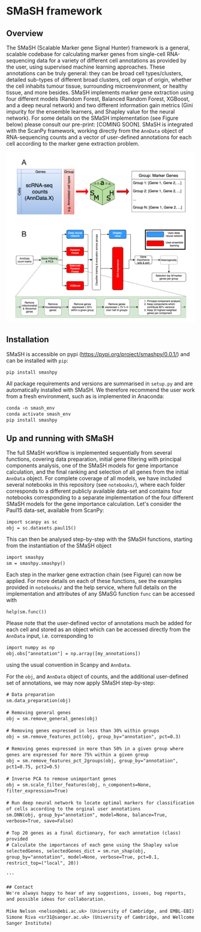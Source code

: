 <h1>SMaSH framework</h1>

## Overview 
The SMaSH (Scalable Marker gene Signal Hunter) framework is a general, scalable codebase for calculating marker genes from single-cell RNA-sequencing
data for a variety of different cell annotations as provided by the user, using supervised machine learning approaches.  These annotations can be truly general:
they can be broad cell types/clusters, detailed sub-types of different broad clusters, cell organ of origin, whether the cell inhabits tumour tissue, surrounding
microenvironment, or healthy tissue, and more besides. SMaSH implements marker gene extraction using four different models (Random Forest, Balanced Random Forest, XGBoost,
and a deep neural network) and two different information gain metrics (Gini impurity for the ensemble learners, and Shapley value for the neural network). For some details
on the SMaSH implementation (see Figure below) please consult our pre-print: [COMING SOON]. SMaSH is integrated with the ScanPy framework, working directly from the ```AnnData```
object of RNA-sequencing counts and a vector of user-defined annotations for each cell according to the marker gene extraction problem. 

<img src="images/SMaSH_flowchart.png">

## Installation
SMaSH is accessible on pypi (https://pypi.org/project/smashpy/0.0.1/) and can be installed with ```pip```:

```
pip install smashpy
```
All package requirements and versions are summarised in ```setup.py``` and are automatically installed with SMaSH. We therefore recommend the user
work from a fresh environment, such as is implemented in Anaconda:

``` 
conda -n smash_env 
conda activate smash_env
pip install smashpy
```

## Up and running with SMaSH
The full SMaSH workflow is implemented sequentially from several functions, covering data preparation, initial gene filtering with principal components analysis, one of the
SMaSH models for gene importance calculation, and the final ranking and selection of all genes from the initial ```AnnData``` object. For complete coverage of all models, we 
have included several notebooks in this repository (see ```notebooks/```), where each folder corresponds to a different publicly available data-set and contains four notebooks 
corresponding to a separate implementation of the four different SMaSH models for the gene importance calculation. Let's consider the Paul15 data-set, available from ScanPy:

```
import scanpy as sc
obj = sc.datasets.paul15()
```

This can then be analysed step-by-step with the SMaSH functions, starting from the instantiation of the SMaSH object

```
import smashpy
sm = smashpy.smashpy()
```

Each step in the marker gene extraction chain (see Figure) can now be applied. For more details on each of these functions, see the examples provided in ```notebooks/``` and
the help service, where full details on the implementation and attributes of any SMaSG function ```func``` can be accessed with 

```
help(sm.func())
```

 Please note that the user-defined vector of annotations much be added for each cell
and stored as an object which can be accessed directly from the ```AnnData``` input, i.e. corresponding to

```
import numpy as np
obj.obs["annotation"] = np.array([my_annotations])
```

using the usual convention in Scanpy and ```AnnData```. 

For the ```obj```, and ```AnnData``` object of counts, and the additional user-defined set of annotations, we may now apply SMaSH step-by-step:

```
# Data preparation
sm.data_preparation(obj)

# Removing general genes
obj = sm.remove_general_genes(obj)

# Removing genes expressed in less than 30% within groups
obj = sm.remove_features_pct(obj, group_by="annotation", pct=0.3)

# Removing genes expressed in more than 50% in a given group where genes are expressed for more 75% within a given group
obj = sm.remove_features_pct_2groups(obj, group_by="annotation", pct1=0.75, pct2=0.5)

# Inverse PCA to remove unimportant genes
obj = sm.scale_filter_features(obj, n_components=None, filter_expression=True)

# Run deep neural network to locate optimal markers for classification of cells according to the orginal user annotations
sm.DNN(obj, group_by="annotation", model=None, balance=True, verbose=True, save=False)

# Top 20 genes as a final dictionary, for each annotation (class) provided
# Calculate the importances of each gene using the Shapley value
selectedGenes, selectedGenes_dict = sm.run_shap(obj, group_by="annotation", model=None, verbose=True, pct=0.1, restrict_top=("local", 20))

'''

## Contact
We're always happy to hear of any suggestions, issues, bug reports, and possible ideas for collaboration.

Mike Nelson <nelson@ebi.ac.uk> (University of Cambridge, and EMBL-EBI)
Simone Riva <sr31@sanger.ac.uk> (University of Cambridge, and Wellcome Sanger Institute) 

